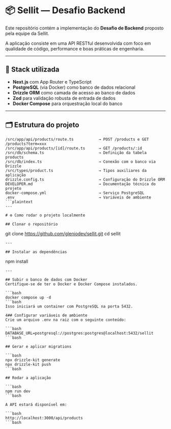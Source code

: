 # 📦 Sellit — Desafio Backend

Este repositório contém a implementação do **Desafio de Backend** proposto pela equipe da Sellit.

A aplicação consiste em uma API RESTful desenvolvida com foco em qualidade de código, performance e boas práticas de engenharia.

---

## 🚀 Stack utilizada

- **Next.js** com App Router e TypeScript
- **PostgreSQL** (via Docker) como banco de dados relacional
- **Drizzle ORM** como camada de acesso ao banco de dados
- **Zod** para validação robusta de entrada de dados
- **Docker Compose** para orquestração local do banco

---

## 🗂️ Estrutura do projeto

```plaintext
/src/app/api/products/route.ts           → POST /products e GET /products?term=xxx
/src/app/api/products/[id]/route.ts      → GET /products/:id
/src/db/schema.ts                        → Definição da tabela products
/src/db/index.ts                         → Conexão com o banco via Drizzle
/src/types/product.ts                    → Tipos auxiliares da aplicação
drizzle.config.ts                        → Configuração do Drizzle ORM
DEVELOPER.md                             → Documentação técnica do projeto
docker-compose.yml                       → Serviço PostgreSQL
.env                                     → Variáveis de ambiente
```plaintext
---

# ⚙️ Como rodar o projeto localmente

## Clonar o repositório

```
git clone https://github.com/gleniodev/sellit.git
cd sellit
```
---

## Instalar as dependências

```
npm install
```
---

## Subir o banco de dados com Docker
Certifique-se de ter o Docker e Docker Compose instalados.

```bash
docker compose up -d
```bash
Isso iniciará um container com PostgreSQL na porta 5432.

4## Configurar variáveis de ambiente
Crie um arquivo .env na raiz com o seguinte conteúdo:

```bash
DATABASE_URL=postgresql://postgres:postgres@localhost:5432/sellit
```bash

## Gerar e aplicar migrations

```bash
npx drizzle-kit generate
npx drizzle-kit push
```bash

## Rodar a aplicação

```bash
npm run dev
```bash

A API estará disponível em:

```bash
http://localhost:3000/api/products
```bash
